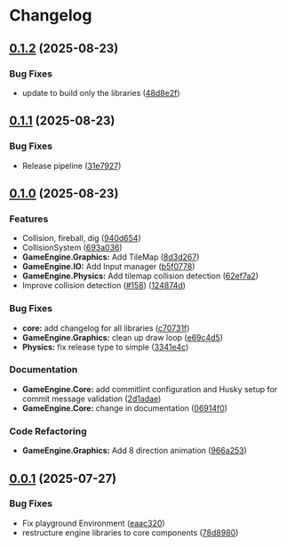 # Changelog

## [0.1.2](https://github.com/braybrandon/Game-Engine/compare/v0.1.1...v0.1.2) (2025-08-23)


### Bug Fixes

* update to build only the libraries ([48d8e2f](https://github.com/braybrandon/Game-Engine/commit/48d8e2fbb119e90bdac66ff27753505a27dce03e))

## [0.1.1](https://github.com/braybrandon/Game-Engine/compare/v0.1.0...v0.1.1) (2025-08-23)


### Bug Fixes

* Release pipeline ([31e7927](https://github.com/braybrandon/Game-Engine/commit/31e79277776754f06de4b19d28d0e483f8249f89))

## [0.1.0](https://github.com/braybrandon/Game-Engine/compare/v0.0.1...v0.1.0) (2025-08-23)


### Features

* Collision, fireball, dig ([940d654](https://github.com/braybrandon/Game-Engine/commit/940d65451c09531e65e63f37af5cf554ced558da))
* CollisionSystem ([693a036](https://github.com/braybrandon/Game-Engine/commit/693a036cb6d0353963b4023189ae74b9ef613166))
* **GameEngine.Graphics:** Add TileMap ([8d3d267](https://github.com/braybrandon/Game-Engine/commit/8d3d26725774e451e0998ab79481248b2407a712))
* **GameEngine.IO:** Add Input manager ([b5f0778](https://github.com/braybrandon/Game-Engine/commit/b5f0778cf9d62faa9d2d0b689c4408058f0e3b56))
* **GameEngine.Physics:** Add tilemap collision detection ([62ef7a2](https://github.com/braybrandon/Game-Engine/commit/62ef7a231742e120d3708d392560b66d8d8bb8c7))
* Improve collision detection ([#158](https://github.com/braybrandon/Game-Engine/issues/158)) ([124874d](https://github.com/braybrandon/Game-Engine/commit/124874da3c9422e60c234eeda1c746644f868263))


### Bug Fixes

* **core:** add changelog for all libraries ([c70731f](https://github.com/braybrandon/Game-Engine/commit/c70731fa2a3ce3e6a9a480c8f0591c4af18948c2))
* **GameEngine.Graphics:** clean up draw loop ([e69c4d5](https://github.com/braybrandon/Game-Engine/commit/e69c4d5dbf0dcae7e9090ea7c2e94dd6b8eb09cc))
* **Physics:** fix release type to simple ([3341e4c](https://github.com/braybrandon/Game-Engine/commit/3341e4cf50e4ce4cc7cf9646d3a8025f31d650db))


### Documentation

* **GameEngine.Core:** add commitlint configuration and Husky setup for commit message validation ([2d1adae](https://github.com/braybrandon/Game-Engine/commit/2d1adae6b4175ba599038ba0b8529daa1a92021e))
* **GameEngine.Core:** change in documentation ([06914f0](https://github.com/braybrandon/Game-Engine/commit/06914f0917da45a707d695897dc680e028a52571))


### Code Refactoring

* **GameEngine.Graphics:** Add 8 direction animation ([966a253](https://github.com/braybrandon/Game-Engine/commit/966a2530e398d69ef8efb6781587b3207a25cf43))

## [0.0.1](https://github.com/braybrandon/Game-Engine/compare/v0.1.19-alpha.1...v0.0.1) (2025-07-27)


### Bug Fixes

* Fix playground Environment ([eaac320](https://github.com/braybrandon/Game-Engine/commit/eaac320f17f62ad008d6f47662338a853542dfea))
* restructure engine libraries to core components ([78d8980](https://github.com/braybrandon/Game-Engine/commit/78d898051a13c3418f64539c92dd177eb7fd7603))
